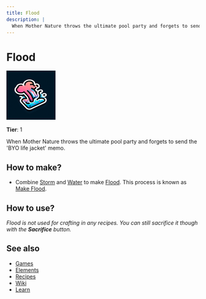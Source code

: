 ```yaml
---
title: Flood
description: |
  When Mother Nature throws the ultimate pool party and forgets to send the 'BYO life jacket' memo.
---
```

# Flood

![](../images/item.flood.png)

**Tier**: 1

When Mother Nature throws the ultimate pool party and forgets to send the 'BYO life jacket' memo.

## How to make?

* Combine [Storm](/wiki/elements/storm) and [Water](/wiki/elements/water) to make [Flood](/wiki/elements/flood). This process is known as [Make Flood](/wiki/recipes/make-flood).

## How to use?

_Flood is not used for crafting in any recipes. You can still sacrifice it though with the **Sacrifice** button._

## See also

* [Games](/wiki/games)
* [Elements](/wiki/elements)
* [Recipes](/wiki/recipes)
* [Wiki](/wiki/index)
* [Learn](/learn/index)